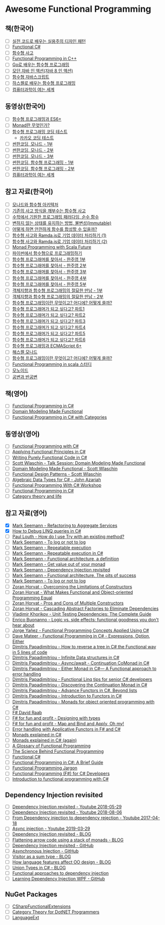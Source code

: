 # Awesome Functional Programming

## 책(한국어)
- [ ] [실전 코드로 배우는 실용주의 디자인 패턴](http://www.yes24.com/Product/goods/34572809)
- [ ] [Functional C#](http://www.yes24.com/Product/Goods/69669484?scode=032&OzSrank=20)
- [ ] [함수형 사고](http://www.yes24.com/24/UsedShop/Goods/29029252?scode=048_002)
- [ ] [Functional Programming in C++](http://www.yes24.com/Product/Goods/77275593?scode=032&OzSrank=16)
- [ ] [Go로 배우는 함수형 프로그래밍](http://www.yes24.com/Product/Goods/73293439?scode=032&OzSrank=2)
- [ ] [모던 자바 인 액션(자바 8 인 액션)](http://www.yes24.com/Product/Goods/77125987?scode=032&OzSrank=14)
- [ ] [함수형 자바스크립트](http://www.yes24.com/24/UsedShop/Goods/58181696?scode=048_002)
- [ ] [하스켈로 배우는 함수형 프로그래밍](http://www.yes24.com/Product/Goods/19842361?scode=032&OzSrank=5)
- [ ] [컴퓨터과학이 여는 세계](http://www.yes24.com/Product/Goods/17976737)

## 동영상(한국어)
- [ ] [함수형 프로그래밍과 ES6+](https://www.youtube.com/watch?v=4sO0aWTd3yc)
- [ ] [Monad란 무엇인가?](https://www.youtube.com/watch?v=jI4aMyqvpfQ)
- [ ] [함수형 프로그래밍 코딩 테스트](https://www.youtube.com/watch?v=ks7RorR-Vrc&list=PL8kmk2VivDmQZvx2N0vmCFkjEQ_pvpdsA)
  - [카카오 코딩 테스트](https://www.youtube.com/channel/UCnK4nNK6FzEP4gV5ObIn8nw/playlists)
- [ ] [썬한코딩, 모나드 - 1부](https://www.youtube.com/watch?v=laRzp3fuboU&t)
- [ ] [썬한코딩, 모나드 - 2부](https://www.youtube.com/watch?v=tjbitGWAKcY)
- [ ] [썬한코딩, 모나드 - 3부](https://www.youtube.com/watch?v=DvFv6n32xME)
- [ ] [썬한코딩, 함수형 프로그래밍 - 1부](https://www.youtube.com/watch?v=PYKBYfjhwhw)
- [ ] [썬한코딩, 함수형 프로그래밍 - 2부](https://www.youtube.com/watch?v=FGpm-mIsbuU)
- [ ] [컴퓨터과학이 여는 세계](https://www.youtube.com/watch?v=HTWSPoDLmHI&list=PL0Nf1KJu6Ui7yoc9RQ2TiiYL9Z0MKoggH)

## 참고 자료(한국어)
- [ ] [모나드와 함수형 아키텍처](https://teamdable.github.io/techblog/Moand-and-Functional-Architecture)
- [ ] [기존의 사고 방식을 깨부수는 함수형 사고](https://evan-moon.github.io/2019/12/15/about-functional-thinking/)
- [ ] [수학에서 기원한 프로그래밍 패러다임, 순수 함수](https://evan-moon.github.io/2019/12/29/about-pure-functions/)
- [ ] [변하지 않는 상태를 유지하는 방법, 불변성(Immutable)](https://evan-moon.github.io/2020/01/05/what-is-immutable/)
- [ ] [어떻게 하면 안전하게 함수를 합성할 수 있을까?](https://evan-moon.github.io/2020/01/27/safety-function-composition/)
- [ ] [함수형 사고와 Ramda.js로 기업 데이터 처리하기 (1)](https://www.huskyhoochu.com/functional-thinking/)
- [ ] [함수형 사고와 Ramda.js로 기업 데이터 처리하기 (2)](https://www.huskyhoochu.com/functional-thinking-advanced/)
- [ ] [Monad Programming with Scala Future](https://tech.kakao.com/2016/03/03/monad-programming-with-scala-future/)
- [ ] [파이썬에서 함수형으로 프로그래밍하기](https://www.youtube.com/watch?v=UPmQHHpS3cw)
- [ ] [함수형 프로그래머를 찾아서 - 한주영 1부](http://www.podbbang.com/ch/9126?e=22183108)
- [ ] [함수형 프로그래머를 찾아서 - 한주영 2부](http://www.podbbang.com/ch/9126?e=22192689)
- [ ] [함수형 프로그래머를 찾아서 - 한주영 3부](http://www.podbbang.com/ch/9126?e=22207497)
- [ ] [함수형 프로그래머를 찾아서 - 한주영 4부](http://www.podbbang.com/ch/9126?e=22211910)
- [ ] [함수형 프로그래머를 찾아서 - 한주영 5부](http://www.podbbang.com/ch/9126?e=22214486)
- [ ] [객체지향과 함수형 프로그래밍의 절묘한 만남 - 1부](http://www.podbbang.com/ch/9126?e=21745210)
- [ ] [객체지향과 함수형 프로그래밍의 절묘한 만남 - 2부](http://www.podbbang.com/ch/9126?e=21760078)
- [ ] [함수형 프로그래밍이란 무엇이고? 어디에? 어떻게 쓸까?](https://tacademy.skplanet.com/live/player/onlineLectureDetail.action?seq=143)
- [ ] [함수형 프로그래머가 되고 싶다고? 파트1](https://github.com/FEDevelopers/tech.description/wiki/%ED%95%A8%EC%88%98%ED%98%95-%ED%94%84%EB%A1%9C%EA%B7%B8%EB%9E%98%EB%A8%B8%EA%B0%80-%EB%90%98%EA%B3%A0-%EC%8B%B6%EB%8B%A4%EA%B3%A0%3F-(Part-1))
- [ ] [함수형 프로그래머가 되고 싶다고? 파트2](https://github.com/FEDevelopers/tech.description/wiki/%ED%95%A8%EC%88%98%ED%98%95-%ED%94%84%EB%A1%9C%EA%B7%B8%EB%9E%98%EB%A8%B8%EA%B0%80-%EB%90%98%EA%B3%A0-%EC%8B%B6%EB%8B%A4%EA%B3%A0%3F-(Part-2))
- [ ] [함수형 프로그래머가 되고 싶다고? 파트3](https://github.com/FEDevelopers/tech.description/wiki/%ED%95%A8%EC%88%98%ED%98%95-%ED%94%84%EB%A1%9C%EA%B7%B8%EB%9E%98%EB%A8%B8%EA%B0%80-%EB%90%98%EA%B3%A0-%EC%8B%B6%EB%8B%A4%EA%B3%A0%3F-(Part-3))
- [ ] [함수형 프로그래머가 되고 싶다고? 파트4](https://github.com/FEDevelopers/tech.description/wiki/%ED%95%A8%EC%88%98%ED%98%95-%ED%94%84%EB%A1%9C%EA%B7%B8%EB%9E%98%EB%A8%B8%EA%B0%80-%EB%90%98%EA%B3%A0-%EC%8B%B6%EB%8B%A4%EA%B3%A0%3F-(Part-4))
- [ ] [함수형 프로그래머가 되고 싶다고? 파트5](https://github.com/FEDevelopers/tech.description/wiki/%ED%95%A8%EC%88%98%ED%98%95-%ED%94%84%EB%A1%9C%EA%B7%B8%EB%9E%98%EB%A8%B8%EA%B0%80-%EB%90%98%EA%B3%A0-%EC%8B%B6%EB%8B%A4%EA%B3%A0%3F-(Part-5))
- [ ] [함수형 프로그래머가 되고 싶다고? 파트6](https://github.com/FEDevelopers/tech.description/wiki/%ED%95%A8%EC%88%98%ED%98%95-%ED%94%84%EB%A1%9C%EA%B7%B8%EB%9E%98%EB%A8%B8%EA%B0%80-%EB%90%98%EA%B3%A0-%EC%8B%B6%EB%8B%A4%EA%B3%A0%3F-(Part-6))
- [ ] [함수형 프로그래밍과 ECMAScript 6+](https://www.youtube.com/watch?v=yoqYizlqfuw&list=PLpkj8RKr48wbY0L_Fyo19GJGhpfa7x5kG)
- [ ] [해스켈 모나드](https://www.slideshare.net/skyul1/ss-60813802)
- [ ] [함수형 프로그래밍이란 무엇이고? 어디에? 어떻게 쓸까?](https://tacademy.skplanet.com/live/player/onlineLectureDetail.action?seq=143)
- [ ] [Functional Programming in scala 스터디](https://github.com/kpug/fpis/blob/master/wiki/article.md)
- [ ] [모노이드](https://sojin.io/article/%EB%AA%A8%EB%85%B8%EC%9D%B4%EB%93%9C/)
- [ ] [공변과 반공변](https://sojin.io/article/%EA%B3%B5%EB%B3%80%EA%B3%BC-%EB%B0%98%EA%B3%B5%EB%B3%80)

## 책(영어)
- [ ] [Functional Programming in C#](https://www.manning.com/books/functional-programming-in-c-sharp)
- [ ] [Domain Modeling Made Functional](https://pragprog.com/book/swdddf/domain-modeling-made-functional)
- [ ] [Functional Programming in C# with Categories](https://leanpub.com/functional-programming-in-cSharp-with-categories)

## 동영상(영어)
- [ ] [Functional Programming with C#](https://www.pluralsight.com/courses/functional-programming-csharp)
- [ ] [Applying Functional Principles in C#](https://www.pluralsight.com/courses/csharp-applying-functional-principles)
- [ ] [Writing Purely Functional Code in C#](https://www.pluralsight.com/courses/writing-purely-functional-code-csharp)
- [ ] [Scott Wlaschin - Talk Session: Domain Modeling Made Functional](https://www.youtube.com/watch?v=PLFl95c-IiU)
- [ ] [Domain Modeling Made Functional - Scott Wlaschin](https://www.youtube.com/watch?v=1pSH8kElmM4)
- [ ] [Functional Design Patterns - Scott Wlaschin](https://www.youtube.com/watch?v=srQt1NAHYC0)
- [ ] [Algebraic Data Types for C# - John Azariah](https://www.youtube.com/watch?v=CUdp1XGwRng&list=PL03Lrmd9CiGdch9Ul3PynPDZcZ18sz9KV&index=39)
- [ ] [Functional Programming With C# Workshop](https://www.youtube.com/watch?v=OPxyomlxP4o)
- [ ] [Functional Programming in C#](https://channel9.msdn.com/Shows/Visual-Studio-Toolbox/Functional-Programming-in-CSharp)
- [ ] [Category theory and life](https://www.youtube.com/watch?v=ho7oagHeqNc)

## 참고 자료(영어)
- [x] [Mark Seemann - Refactoring to Aggregate Services](https://github.com/hhko/Learning/tree/master/Blogs/MarkSeemann/RefactoringToAggregateServices)
- [x] [How to Debug LINQ queries in C#](https://github.com/hhko/Learning/tree/master/Blogs/Others/HowToDebugLINQQueriesInCSharp)
- [ ] [Paul Louth - How do I use Try<T> with an existing method?](https://github.com/louthy/language-ext/issues/507#issuecomment-432023820)
- [ ] [Mark Seemann - To log or not to log](https://blog.ploeh.dk/2015/11/30/to-log-or-not-to-log/)
- [ ] [Mark Seemann - Repeatable execution](https://blog.ploeh.dk/2020/03/23/repeatable-execution/)
- [ ] [Mark Seemann - Repeatable execution in C#](https://blog.ploeh.dk/2020/04/06/repeatable-execution-in-c/)
- [ ] [Mark Seemann - Functional architecture, a definition](https://blog.ploeh.dk/2018/11/19/functional-architecture-a-definition/)
- [ ] [Mark Seemann - Get value out of your monad](https://www.youtube.com/watch?v=F9bznonKc64&t)
- [ ] [Mark Seemann - Dependency Injection revisited](https://www.youtube.com/watch?v=4hvIwRHylj0)
- [ ] [Mark Seemann - Functional architecture, The pits of success](https://www.youtube.com/watch?v=US8QG9I1XW0)
- [ ] [Mark Seemann - To log or not to log](https://blog.ploeh.dk/2015/11/30/to-log-or-not-to-log/)
- [ ] [Zoran Horvat - Overcoming the Limitations of Constructors](http://www.codinghelmet.com/articles/overcoming-the-limitations-of-constructors)
- [ ] [Zoran Horvat - What Makes Functional and Object-oriented Programming Equal](http://www.codinghelmet.com/articles/what-makes-functional-and-object-oriented-programming-equal)
- [ ] [Zoran Horvat - Pros and Cons of Multiple Constructors](http://www.codinghelmet.com/articles/pros-and-cons-of-multiple-constructors)
- [ ] [Zoran Horvat - Cascading Abstract Factories to Eliminate Dependencies](http://www.codinghelmet.com/articles/cascading-abstract-factories)
- [ ] [Vladimir Khorikov - Unit Testing Dependencies: The Complete Guide](https://enterprisecraftsmanship.com/posts/unit-testing-dependencies/)
- [ ] [Enrico Buonanno - Logic vs. side effects: functional goodness you don't hear about](https://www.youtube.com/watch?v=wJq86IXkFdQ)
- [ ] [Jorge Yañez - Functional Programming Concepts Applied Using C#](https://nearsoft.com/blog/functional-programming-concepts-applied-using-c/)
- [ ] [Dave Mateer - Functional Programming in C# - Expressions, Option, Either](https://davemateer.com/2019/03/12/Functional-Programming-in-C-Sharp-Expressions-Options-Either) 
- [ ] [Dimitris Papadimitriou - How to reverse a tree in C# the Functional way in 5 lines of code](https://medium.com/@dimpapadim3/how-to-reverse-a-tree-in-c-the-functional-way-in-5-lines-of-code-130c9cddcb5b)
- [ ] [Dimitris Papadimitriou - Infinite Data structures in C#](https://medium.com/@dimpapadim3/infinite-data-structures-in-c-b3655386befe)
- [ ] [Dimitris Papadimitriou - Async/await - Continuation CoMonad in C#](https://medium.com/@dimpapadim3/async-await-continuation-comonad-in-c-558a644eb4ef)
- [ ] [Dimitris Papadimitriou - Either Monad in C#— A Functional approach to error handling](https://medium.com/@dimpapadim3/either-is-a-common-type-in-functional-languages-94b86eea325c)
- [ ] [Dimitris Papadimitriou - Functional Linq tips for senior C# developers](https://medium.com/@dimpapadim3/functional-linq-tips-for-senior-c-developers-bfb869547610)
- [ ] [Dimitris Papadimitriou - Discovering the Continuation Monad in C#](https://medium.com/@dimpapadim3/deriving-continuation-monad-from-callbacks-23d74e8331d0)
- [ ] [Dimitris Papadimitriou - Advance Functors in C#. Beyond lists](https://medium.com/@dimpapadim3/advance-functors-and-design-patterns-with-c-fba9c9cae0f9)
- [ ] [Dimitris Papadimitriou - Introduction to Functors in C#](https://medium.com/@dimpapadim3/introduction-to-functors-in-c-1e6b434c85ae)
- [ ] [Dimitris Papadimitriou - Monads for object oriented programming with C#](https://medium.com/@dimpapadim3/monads-in-oop-with-c-a4ec11f1f9d9)
- [ ] [F# David Raab](http://sidburn.github.io/Series)
- [ ] [F# for fun and profit - Designing with types](https://fsharpforfunandprofit.com/series/designing-with-types.html)
- [ ] [F# for fun and profit - Map and Bind and Apply, Oh my!](https://fsharpforfunandprofit.com/series/map-and-bind-and-apply-oh-my.html)
- [ ] [Error handling with Applicative Functors in F# and C#](https://blog.leifbattermann.de/2015/09/12/error-handling-with-applicative-functors-in-f-and-c/)
- [ ] [Monads explained in C#](https://mikhail.io/2016/01/monads-explained-in-csharp/)
- [ ] [Monads explained in C# (again)](https://mikhail.io/2018/07/monads-explained-in-csharp-again/)
- [ ] [A Glossary of Functional Programming](http://degoes.net/articles/fp-glossary)
- [ ] [The Science Behind Functional Programming](https://www.47deg.com/blog/science-behind-functional-programming/)
- [ ] [Functional C#](https://weblogs.asp.net/dixin/Tags/Functional%20C%23)
- [ ] [Functional Programming in C#: A Brief Guide](http://hamidmosalla.com/2019/04/25/functional-programming-in-c-sharp-a-brief-guide/)
- [ ] [Functional Programming Jargon](https://github.com/hemanth/functional-programming-jargon#arity)
- [ ] [Functional Programming (F#) for C# Developers](https://www.dotnetcurry.com/csharp/1384/functional-programming-fsharp-for-csharp-developers)
- [ ] [Introduction to functional programming with C#](https://medium.com/@naveenrtr/introduction-to-functional-programming-with-c-b167f15221e1)

## Dependency Injection revisited
- [ ] [Dependency Injection revisited - Youtube 2018-05-29](https://www.youtube.com/watch?v=4hvIwRHylj0)
- [ ] [Dependency Injection revisited - Youtube 2018-08-06](https://www.youtube.com/watch?v=qBYVW4ghMi8)
- [ ] [From Dependency injection to dependency rejection - Youtube 2017-04-18](https://www.youtube.com/watch?v=cxs7oLGrxQ4)
- [ ] [Async injection - Youtube 2019-03-29](https://www.youtube.com/watch?v=BsavoQWAVqM)
- [ ] [Dependency Injection revisited - BLOG](https://blog.ploeh.dk/2018/07/24/dependency-injection-revisited/)
- [ ] [Flattening arrow code using a stack of monads - BLOG](https://blog.ploeh.dk/2018/07/30/flattening-arrow-code-using-a-stack-of-monads/)
- [ ] [Dependency Injection revisited - GitHub](https://github.com/ploeh/dependency-injection-revisited)
- [ ] [Asynchronous Injection - GitHub](https://github.com/ploeh/asynchronous-injection)
- [ ] [Visitor as a sum type - BLOG](https://blog.ploeh.dk/2018/06/25/visitor-as-a-sum-type/)
- [ ] [How language features affect OO design - BLOG](https://medium.com/ingeniouslysimple/how-language-features-affect-oo-design-237cfc850752)
- [ ] [Union Types in C# - BLOG](http://boustrophedonic.com/blog/2012/10/21/union-types-in-csharp/)
- [ ] [Functional approaches to dependency injection](https://fsharpforfunandprofit.com/posts/dependency-injection-1/)
- [ ] [Learning Dependency Injection WPF - GitHub](https://github.com/jeremybytes/learning-dependency-injection)

## NuGet Packages
- [ ] [CSharpFunctionalExtensions](https://github.com/vkhorikov/CSharpFunctionalExtensions)
- [ ] [Category Theory for DotNET Programmers](https://github.com/cboudereau/category-theory-for-dotnet-programmers)
- [ ] [LanguageExt](https://github.com/louthy/language-ext)
